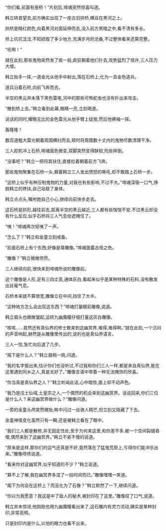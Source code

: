 
“你们看,前面有座桥！”片刻后,啼魂突然惊喜叫道。

韩立转首望去,前方确实出现了一座古旧拱桥,横亘在黑河之上。

拱桥是暗红颜色,向着黑河对面延伸而去,没入前方黑暗之中,看不清有多长。

桥上坑坑洼洼,不知损毁了多少地方,充满岁月的沧桑,不过整体看来还算完整。

“吼啊！”

就在此刻,那些鬼物突然发了疯一般,疯狂朝着他们扑去,攻势猛烈了倍许,三人压力大增。

韩立抬手一挥,一道金光从他手中射出,落在石桥上,化为一具金色道兵。

道兵沿着石桥,向前飞奔而去。

半空的黑云并未落下黑色雷电,河中的那些可怖蛇虫也没有扑出来攻击。

“撤到桥上去。”韩立看到此幕,眼睛一亮,立刻喝道。

说话的同时,耀眼无比的金色雷光从他手臂上绽放,然后他拂袖一挥。

轰隆隆！

数百道粗大雷光朝着周围横扫而去,顿时将周围数十丈内的鬼物尽数清理干净。

三人趁机冲上石桥,啼魂面色微变,双脚突然变得酥软,险些摔倒。

“没事吧？”韩立一把将其扶住,直接拉着朝着前方飞奔。

那些鬼物聚集在石桥一头,朝着韩立三人发出愤怒的嘶吼,却不敢踏上石桥一步。

“这桥上似乎有种压制鬼物的力量,对我也有些影响,不过不大。”啼魂深吸一口气,挣脱韩立的搀扶,自己站稳了身体。

韩立点点头,嘱咐她自己小心,继续向前快步走去。

这石桥是拱形,越往前去,距离半空的黑云越近,三人都有些惴惴不安,不过黑云却没有什么反应,似乎石桥将三人气息给遮掩住了。

“咦！”啼魂再次轻咦了一声。

“怎么了？”韩立和金童立刻戒备。

“前面石桥上有个东西,好像是尊雕像。”啼魂面露古怪之色。

“雕像？”韩立微微愕然。

三人继续向前,很快来到啼魂所说的雕像前。

这个雕像是人形,足有三四丈高,通体灰白,看起来似乎是某种特殊的石料,没有散发出丝毫气息。

石桥本来就不算很宽,雕像立在中间,挡住了大半。

“这种地方怎么会出现这东西？”啼魂打量眼前雕像,说道。

韩立眉头也微微皱起,运转九幽魔瞳仔细打量这灰白雕像。

“咳咳……竟然还有真仙界的修士敢来到这幽冥界,难得,难得啊。”就在此刻,一个沉闷的声音响起,赫然是从雕像里传出的,说的也是真仙界语言。

三人一惊,急忙向后退了几步。

“阁下是什么人？”韩立眉梢一挑,问道。

“我的名字报出来,估计你们也没听过,不过我和你们三人一样,都是来自真仙界,能在这里遇到同乡之人,真是太好了。”雕像言语中带着一种无法掩饰的欣喜。

“你当真是真仙界之人？”韩立听闻此话,心中暗惊,面上却不动声色。

“我乃是戊土仙域,土皇宗之人,一个偶然的机会来到这幽冥界。话说回来,你们三位是什么人？来这幽冥界做什么？”雕像问道。

一旁的金童头颅突然微抬,眸中闪过一丝骇人精芒,但立刻又隐藏了下去。

金童神情变化虽然只有一瞬,还是被韩立看在了眼中。

“我们三人都是散修,并无固定住处,至于为何来这里,和你差不多,被一个空间裂缝吞噬,偶然来到了这幽冥界。”韩立不紧不慢的说道。

“原来是这样,那你们的运气还真是不好,竟然落在了猛鬼荒原上,亏得你们能冲杀出来。”雕像啧啧说道。

“看来你对这幽冥界,似乎知道的不少？”韩立说道。

“算不上了解,我在幽冥界多混了一段时间而已。”雕像嘿嘿一笑道。

“阁下为何会在这桥上？而且化为了石像？”韩立默然了一下,继续问道。

“你以为我愿意？我这是中了敌人的秘术,被封印在了这里。”雕像叹了口气,说道。

韩立并未惊讶,他刚刚也用九幽魔瞳看出来了,这石雕内有灵力流动,确实是某种封印,非常高明。

只是封印内是什么,以他的眼力也看不出来。